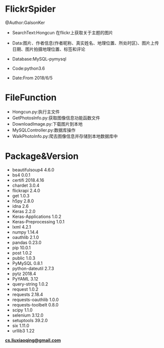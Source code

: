 FlickrSpider
==
@Author:GalsonKer

 - SearchText:Hongcun 在flickr上获取关于主题的图片
 
 - Data:图片、作者信息(作者昵称、真实姓名、地理位置、所处时区)、图片上传日期、图片拍摄地理位置、标签和评论
 
 - Database:MySQL-pymysql
 
 - Code:python3.6
 
 - Date:From 2018/6/5
 
FileFunction
==
 - Hongcun.py:执行主文件
 - GetPhotosInfo.py:获取图像信息功能函数文件
 - DownloadImage.py:下载图片到本地
 - MySQLController.py:数据库操作
 - WalkPhotoInfo.py:爬去图像信息并存储到本地数据库中
 
Package&Version
==
 - beautifulsoup4      4.6.0
 - bs4                 0.0.1
 - certifi             2018.4.16
 - chardet             3.0.4
 - flickrapi           2.4.0
 - get                 1.0.3
 - h5py                2.8.0
 - idna                2.6
 - Keras               2.2.0
 - Keras-Applications  1.0.2
 - Keras-Preprocessing 1.0.1
 - lxml                4.2.1
 - numpy               1.14.4
 - oauthlib            2.1.0
 - pandas              0.23.0
 - pip                 10.0.1
 - post                1.0.2
 - public              1.0.3
 - PyMySQL             0.8.1
 - python-dateutil     2.7.3
 - pytz                2018.4
 - PyYAML              3.12
 - query-string        1.0.2
 - request             1.0.2
 - requests            2.18.4
 - requests-oauthlib   1.0.0
 - requests-toolbelt   0.8.0
 - scipy               1.1.0
 - selenium            3.12.0
 - setuptools          39.2.0
 - six                 1.11.0
 - urllib3             1.22
 
 
 **cs.liuxiaoqing@gmail.com**